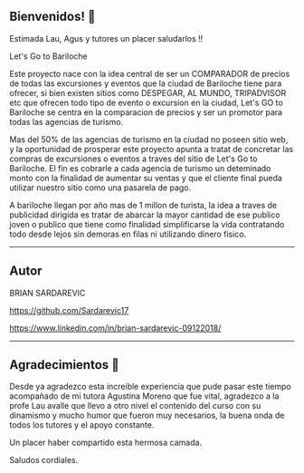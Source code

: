 
## Bienvenidos! 👋


Estimada Lau, Agus y tutores un placer saludarlos !!

Let's Go to Bariloche

Este proyecto nace con la idea central de ser un COMPARADOR de precios de todas las excursiones y eventos que la ciudad de Bariloche tiene para ofrecer, si bien existen sitios como DESPEGAR, AL MUNDO, TRIPADVISOR etc que ofrecen todo tipo de evento o excursion en la ciudad, Let's GO to Bariloche se centra en la comparacion de precios y ser un promotor para todas las agencias de turismo.

Mas del 50% de las agencias de turismo en la ciudad no poseen sitio web, y la oportunidad de prosperar este proyecto apunta a tratat de concretar las compras de excursiones o eventos a traves del sitio de Let's Go to Bariloche. El fin es cobrarle a cada agencia de turismo un deteminado monto con la finalidad de aumentar su ventas y que el cliente final pueda utilizar nuestro sitio como una pasarela de pago.

A bariloche llegan por año mas de 1 millon de turista, la idea a traves de publicidad dirigida es tratar de abarcar la mayor cantidad de ese publico joven o publico que tiene como finalidad simplificarse la vida contratando todo desde lejos sin demoras en filas ni utilizando dinero fisico.


---------------------------------------------------------------------------------------------------------------------------------------------------


## Autor

BRIAN SARDAREVIC

https://github.com/Sardarevic17

https://www.linkedin.com/in/brian-sardarevic-09122018/



---------------------------------------------------------------------------------------------------------------------------------------------------


## Agradecimientos 🎁

Desde ya agradezco esta increible experiencia que pude pasar este tiempo acompañado de mi tutora Agustina Moreno que fue vital, agradezco a la profe Lau avalle que llevo a otro nivel el contenido del curso con su dinamismo y mucho humor que fueron muy necesarios, la buena onda de todos los tutores y el apoyo constante. 

Un placer haber compartido esta hermosa camada.

Saludos cordiales.


<!-- De venir a Barilo no duden en invitarme esa beer --!>